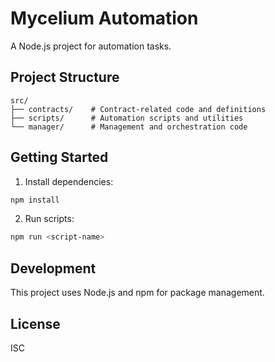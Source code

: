 # Mycelium Automation

A Node.js project for automation tasks.

## Project Structure

```
src/
├── contracts/    # Contract-related code and definitions
├── scripts/      # Automation scripts and utilities
└── manager/      # Management and orchestration code
```

## Getting Started

1. Install dependencies:
```bash
npm install
```

2. Run scripts:
```bash
npm run <script-name>
```

## Development

This project uses Node.js and npm for package management.

## License

ISC 